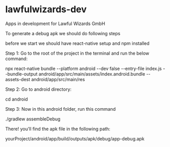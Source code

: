 # lawfulwizards-dev
Apps in development for Lawful Wizards GmbH


To generate a debug apk we should do following steps 

before we start we should have react-native setup and npm installed

Step 1: Go to the root of the project in the terminal and run the below command:

npx react-native bundle --platform android --dev false --entry-file index.js --bundle-output android/app/src/main/assets/index.android.bundle --assets-dest android/app/src/main/res


Step 2: Go to android directory:

cd android


Step 3: Now in this android folder, run this command

./gradlew assembleDebug


There! you’ll find the apk file in the following path:

yourProject/android/app/build/outputs/apk/debug/app-debug.apk
